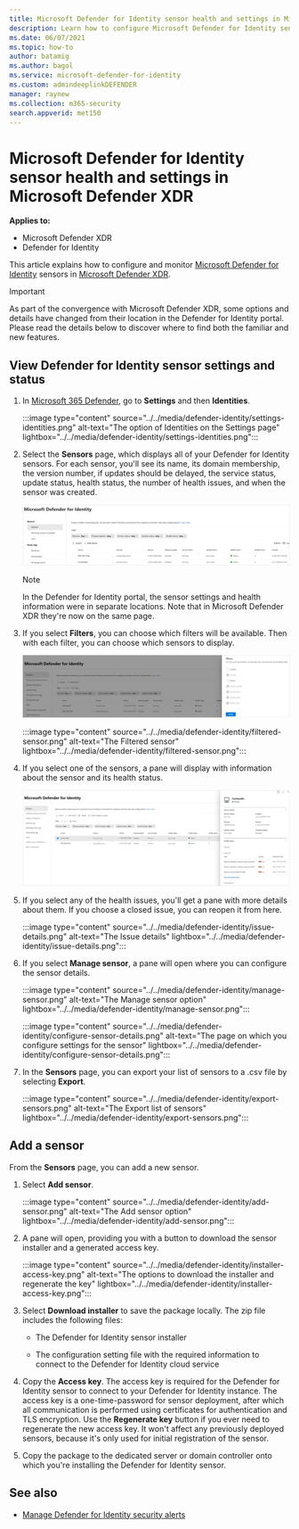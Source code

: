 ```yaml
---
title: Microsoft Defender for Identity sensor health and settings in Microsoft Defender XDR
description: Learn how to configure Microsoft Defender for Identity sensors and monitor their health in Microsoft Defender XDR
ms.date: 06/07/2021
ms.topic: how-to
author: batamig
ms.author: bagol
ms.service: microsoft-defender-for-identity
ms.custom: admindeeplinkDEFENDER
manager: raynew
ms.collection: m365-security
search.appverid: met150
---
```


# Microsoft Defender for Identity sensor health and settings in Microsoft Defender XDR

**Applies to:**

- Microsoft Defender XDR
- Defender for Identity

This article explains how to configure and monitor [Microsoft Defender for Identity](/defender-for-identity) sensors in [Microsoft Defender XDR](/microsoft-365/security/defender/overview-security-center).

> [!IMPORTANT]
> As part of the convergence with Microsoft Defender XDR, some options and details have changed from their location in the Defender for Identity portal. Please read the details below to discover where to find both the familiar and new features.

## View Defender for Identity sensor settings and status

1. In <a href="https://go.microsoft.com/fwlink/p/?linkid=2077139" target="_blank">Microsoft 365 Defender</a>, go to **Settings** and then **Identities**.

   :::image type="content" source="../../media/defender-identity/settings-identities.png" alt-text="The option of Identities on the Settings page" lightbox="../../media/defender-identity/settings-identities.png":::

1. Select the **Sensors** page, which displays all of your Defender for Identity sensors. For each sensor, you'll see its name, its domain membership, the version number, if updates should be delayed, the service status, update status, health status, the number of health issues, and when the sensor was created.

    [![Sensor page.](../../media/defender-identity/sensor-page.png)](../../media/defender-identity/sensor-page.png#lightbox)

    > [!NOTE]
    > In the Defender for Identity portal, the sensor settings and health information were in separate locations. Note that in Microsoft Defender XDR they're now on the same page.

1. If you select **Filters**, you can choose which filters will be available. Then with each filter, you can choose which sensors to display.

    [![Sensor filters.](../../media/defender-identity/sensor-filters.png)](../../media/defender-identity/sensor-filters.png#lightbox)

    :::image type="content" source="../../media/defender-identity/filtered-sensor.png" alt-text="The Filtered sensor" lightbox="../../media/defender-identity/filtered-sensor.png":::

1. If you select one of the sensors, a pane will display with information about the sensor and its health status.

    [![Sensor details.](../../media/defender-identity/sensor-details.png)](../../media/defender-identity/sensor-details.png#lightbox)

1. If you select any of the health issues, you'll get a pane with more details about them. If you choose a closed issue, you can reopen it from here.

   :::image type="content" source="../../media/defender-identity/issue-details.png" alt-text="The Issue details" lightbox="../../media/defender-identity/issue-details.png":::

1. If you select **Manage sensor**, a pane will open where you can configure the sensor details.

   :::image type="content" source="../../media/defender-identity/manage-sensor.png" alt-text="The Manage sensor option" lightbox="../../media/defender-identity/manage-sensor.png":::

   :::image type="content" source="../../media/defender-identity/configure-sensor-details.png" alt-text="The page on which you configure settings for the sensor" lightbox="../../media/defender-identity/configure-sensor-details.png":::

1. In the **Sensors** page, you can export your list of sensors to a .csv file by selecting **Export**.

   :::image type="content" source="../../media/defender-identity/export-sensors.png" alt-text="The Export list of sensors" lightbox="../../media/defender-identity/export-sensors.png":::

## Add a sensor

From the **Sensors** page, you can add a new sensor.

1. Select **Add sensor**.

   :::image type="content" source="../../media/defender-identity/add-sensor.png" alt-text="The Add sensor option" lightbox="../../media/defender-identity/add-sensor.png":::

1. A pane will open, providing you with a button to download the sensor installer and a generated access key.

   :::image type="content" source="../../media/defender-identity/installer-access-key.png" alt-text="The options to download the installer and regenerate the key" lightbox="../../media/defender-identity/installer-access-key.png":::

1. Select **Download installer** to save the package locally. The zip file includes the following files:

    - The Defender for Identity sensor installer

    - The configuration setting file with the required information to connect to the Defender for Identity cloud service

1. Copy the **Access key**. The access key is required for the Defender for Identity sensor to connect to your Defender for Identity instance. The access key is a one-time-password for sensor deployment, after which all communication is performed using certificates for authentication and TLS encryption. Use the **Regenerate key** button if you ever need to regenerate the new access key. It won't affect any previously deployed sensors, because it's only used for initial registration of the sensor.

1. Copy the package to the dedicated server or domain controller onto which you're installing the Defender for Identity sensor.

## See also

- [Manage Defender for Identity security alerts](manage-security-alerts.md)
